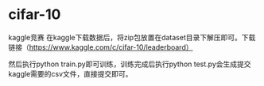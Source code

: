 # cifar-10
kaggle竞赛
在kaggle下载数据后，将zip包放置在dataset目录下解压即可。下载链接（https://www.kaggle.com/c/cifar-10/leaderboard）

然后执行python train.py即可训练，训练完成后执行python test.py会生成提交kaggle需要的csv文件，直接提交即可。

